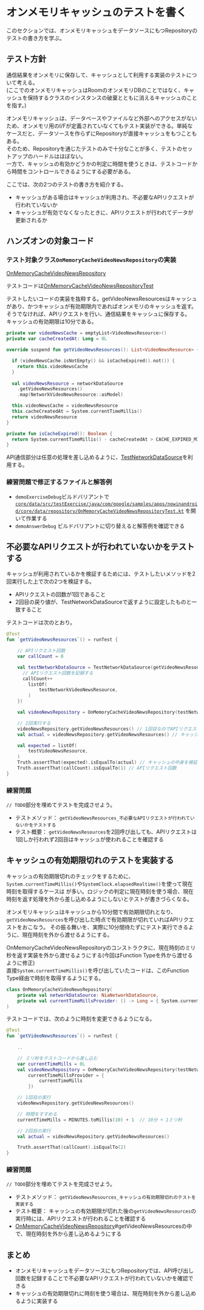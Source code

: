 # オンメモリキャッシュのテストを書く

このセクションでは、オンメモリキャッシュをデータソースにもつRepositoryのテストの書き方を学ぶ。

## テスト方針

通信結果をオンメモリに保存して、キャッシュとして利用する実装のテストについて考える。<br>
(ここでのオンメモリキャッシュはRoomのオンメモリDBのことではなく、キャッシュを保持するクラスのインスタンスの破棄とともに消えるキャッシュのことを指す。)

オンメモリキャッシュは、データベースやファイルなど外部へのアクセスがないため、オンメモリ用のI/Fが定義されていなくてもテスト実装ができる。単純なケースだと、データソースを作らずにRepositoryが直接キャッシュをもつこともある。<br>
そのため、Repositoryを通じたテストのみで十分なことが多く、テストのセットアップのハードルはほぼない。<br>
一方で、キャッシュの有効かどうかの判定に時間を使うときは、テストコードから時間をコントロールできるようにする必要がある。

ここでは、次の2つのテストの書き方を紹介する。

 - キャッシュがある場合はキャッシュが利用され、不必要なAPIリクエストが行われていないか 
 - キャッシュが有効でなくなったときに、APIリクエストが行われてデータが更新されるか

## ハンズオンの対象コード

### テスト対象クラス`OnMemoryCacheVideoNewsRepository`の実装

[OnMemoryCacheVideoNewsRepository](../../core/data/src/exercise/java/com/google/samples/apps/nowinandroid/core/data/repository/OnMemoryCacheVideoNewsRepository.kt)

テストコードは[OnMemoryCacheVideoNewsRepositoryTest](../../core/data/src/testExercise/java/com/google/samples/apps/nowinandroid/core/data/repository/OnMemoryCacheVideoNewsRepositoryTest.kt)

テストしたいコードの実装を抜粋する。getVideoNewsResourcesはキャッシュがあり、かつキャッシュが有効期限内であればオンメモリのキャッシュを返す。そうでなければ、APIリクエストを行い、通信結果をキャッシュに保存する。<br>
キャッシュの有効期限は10分である。

```kotlin
private var videoNewsCache = emptyList<VideoNewsResource>()
private var cacheCreatedAt: Long = 0L

override suspend fun getVideoNewsResources(): List<VideoNewsResource> {

  if (videoNewsCache.isNotEmpty() && isCacheExpired().not()) {
    return this.videoNewsCache
  }
  
  val videoNewsResource = networkDataSource
    .getVideoNewsResources()
    .map(NetworkVideoNewsResource::asModel)

  this.videoNewsCache = videoNewsResource
  this.cacheCreatedAt = System.currentTimeMillis()
  return videoNewsResource
}

private fun isCacheExpired(): Boolean {
  return System.currentTimeMillis() - cacheCreatedAt > CACHE_EXPIRED_MILLS
}
```

API通信部分は任意の処理を差し込めるように、[TestNetworkDataSource](../../core/data/src/test/java/com/google/samples/apps/nowinandroid/core/data/testdoubles/TestNetworkDataSource.kt)を利用する。

### 練習問題で修正するファイルと解答例

<!-- textlint-disable japanese/sentence-length -->
- `demoExerciseDebug`ビルドバリアントで [`core/data/src/testExercise/java/com/google/samples/apps/nowinandroid/core/data/repository/OnMemoryCacheVideoNewsRepositoryTest.kt`](../../core/data/src/testExercise/java/com/google/samples/apps/nowinandroid/core/data/repository/OnMemoryCacheVideoNewsRepositoryTest.kt) を開いて作業する
- `demoAnswerDebug` ビルドバリアントに切り替えると解答例を確認できる
<!-- textlint-disable japanese/sentence-length -->


## 不必要なAPIリクエストが行われていないかをテストする

キャッシュが利用されているかを検証するためには、テストしたいメソッドを2回実行した上で次の2つを検証する。

- APIリクエストの回数が1回であること
- 2回目の戻り値が、TestNetworkDataSourceで返すように設定したものと一致すること

テストコードは次のとおり。

```kotlin
@Test
fun `getVideoNewsResources`() = runTest {

    // APIリクエスト回数
    var callCount = 0

    val testNetworkDataSource = TestNetworkDataSource(getVideoNewsResourcesFunc = {
      // APIリクエスト回数を記録する
      callCount++
        listOf(
            testNetworkVideoNewsResource,
        )
    })

    val videoNewsRepository = OnMemoryCacheVideoNewsRepository(testNetworkDataSource)

    // 2回実行する
    videoNewsRepository.getVideoNewsResources() // 1回目なのでAPIリクエストが行われる
    val actual = videoNewsRepository.getVideoNewsResources() // キャッシュが返却される

    val expected = listOf(
        testVideoNewsResource,
    )
    Truth.assertThat(expected).isEqualTo(actual) // キャッシュの中身を検証
    Truth.assertThat(callCount).isEqualTo(1) // APIリクエスト回数
}

```


### 練習問題

`// TODO`部分を埋めてテストを完成させよう。
- テストメソッド： `getVideoNewsResources_不必要なAPIリクエストが行われていないかをテストする`
- テスト概要： `getVideoNewsResources`を2回呼び出しても、APIリクエストは1回しか行われず2回目はキャッシュが使われることを確認する


## キャッシュの有効期限切れのテストを実装する

キャッシュの有効期限切れのチェックをするために、`System.currentTimeMillis()`や`SystemClock.elapsedRealtime()`を使って現在時刻を取得するケースは
が多い。ロジックの判定に現在時刻を使う場合、現在時刻を返す処理を外から差し込めるようにしないとテストが書きづらくなる。

オンメモリキャッシュはキャッシュから10分間で有効期限切れとなり、`getVideoNewsResources`を呼び出した時点で有効期限が切れていればAPIリクエストをおこなう。
その振る舞いを、実際に10分間待たずにテスト実行できるように、現在時刻を外から渡せるようにする。

OnMemoryCacheVideoNewsRepositoryのコンストラクタに、現在時刻のミリ秒を返す実装を外から渡せるようにする(今回はFunction Typeを外から渡せるように修正)<br>
直接`System.currentTimeMillis()`を呼び出していたコードは、このFunction Type経由で時刻を取得するようにする。

```kotlin
class OnMemoryCacheVideoNewsRepository(
    private val networkDataSource: NiaNetworkDataSource,
    private val currentTimeMillsProvider: () -> Long = { System.currentTimeMillis() }
)
```

テストコードでは、次のように時刻を変更できるようになる。

```kotlin
@Test
fun `getVideoNewsResources`() = runTest {
    
    ..

    // ミリ秒をテストコードから差し込む
    var currentTimeMills = 0L
    val videoNewsRepository = OnMemoryCacheVideoNewsRepository(testNetworkDataSource,
        currentTimeMillsProvider = {
            currentTimeMills
        })

    // 1回目の実行
    videoNewsRepository.getVideoNewsResources()

    // 時間をすすめる
    currentTimeMills = MINUTES.toMillis(10) + 1  // 10分 + 1ミリ秒

    // 2回目の実行
    val actual = videoNewsRepository.getVideoNewsResources()

    Truth.assertThat(callCount).isEqualTo(2)
}
```

### 練習問題

`// TODO`部分を埋めてテストを完成させよう。
- テストメソッド： `getVideoNewsResources_キャッシュの有効期限切れのテストを実装する`
- テスト概要： キャッシュの有効期限が切れた後の`getVideoNewsResources`の実行時には、APIリクエストが行われることを確認する
- [OnMemoryCacheVideoNewsRepository](../../core/data/src/exercise/java/com/google/samples/apps/nowinandroid/core/data/repository/OnMemoryCacheVideoNewsRepository.kt)#getVideoNewsResourcesの中で、現在時刻を外から差し込めるようにする

## まとめ

- オンメモリキャッシュをデータソースにもつRepositoryでは、API呼び出し回数を記録することで不必要なAPIリクエストが行われていないかを確認できる
- キャッシュの有効期限切れに時刻を使う場合は、現在時刻を外から差し込めるように実装する
